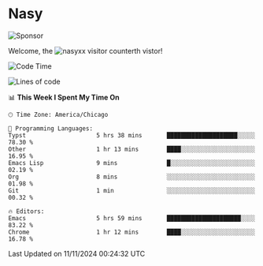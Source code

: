 # Nasy

<!--
<p align="center">
<img height="200" src="https://github-readme-stats.vercel.app/api?username=nasyxx&count_private=true&show_icons=true&theme=dracula&include_all_commits=true"/>
<img height="200" src="https://github-readme-stats.vercel.app/api/top-langs/?username=nasyxx&theme=dracula&hide=html,jupyter+notebook&count_private=true&show_icons=true"/>
</p>

  
----------------
-->

![Sponsor](https://img.shields.io/static/v1.svg?label=Sponsor&message=%E2%9D%A4&logo=GitHub&style=flat&color=pink)
 
Welcome, the ![nasyxx visitor counter](https://count.getloli.com/get/@nasyxx?theme=rule34)th vistor!
 
<!--START_SECTION:waka-->
![Code Time](http://img.shields.io/badge/Code%20Time-4%2C722%20hrs%2017%20mins-blue)

![Lines of code](https://img.shields.io/badge/From%20Hello%20World%20I%27ve%20Written-6.3%20million%20lines%20of%20code-blue)

📊 **This Week I Spent My Time On** 

```text
🕑︎ Time Zone: America/Chicago

💬 Programming Languages: 
Typst                    5 hrs 38 mins       ████████████████████░░░░░   78.30 % 
Other                    1 hr 13 mins        ████░░░░░░░░░░░░░░░░░░░░░   16.95 % 
Emacs Lisp               9 mins              █░░░░░░░░░░░░░░░░░░░░░░░░   02.19 % 
Org                      8 mins              ░░░░░░░░░░░░░░░░░░░░░░░░░   01.98 % 
Git                      1 min               ░░░░░░░░░░░░░░░░░░░░░░░░░   00.32 % 

🔥 Editors: 
Emacs                    5 hrs 59 mins       █████████████████████░░░░   83.22 % 
Chrome                   1 hr 12 mins        ████░░░░░░░░░░░░░░░░░░░░░   16.78 % 
```


 Last Updated on 11/11/2024 00:24:32 UTC
<!--END_SECTION:waka-->

<!-- ![visitors](https://visitor-badge.laobi.icu/badge?page_id=nasyxx.nasyxx) -->
